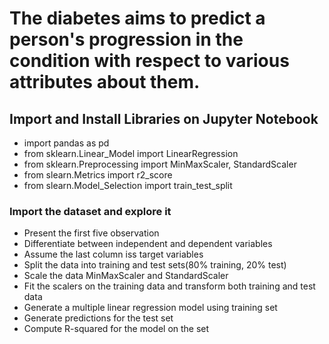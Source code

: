 # The diabetes aims to predict a person's progression in the condition with respect to various attributes about them.

## Import and Install Libraries on Jupyter Notebook
* import pandas as pd
* from sklearn.Linear_Model import LinearRegression
* from sklearn.Preprocessing import MinMaxScaler, StandardScaler
* from slearn.Metrics import r2_score
* from slearn.Model_Selection import train_test_split

### Import the dataset and explore it
* Present the first five observation
* Differentiate between independent and dependent variables
* Assume the last column iss target variables
* Split the data into training and test sets(80% training, 20% test)
* Scale the data MinMaxScaler and StandardScaler
* Fit the scalers on the training data and transform both training and test data
* Generate a multiple linear regression model using training set
* Generate predictions for the test set
* Compute R-squared for the model on the set
  
